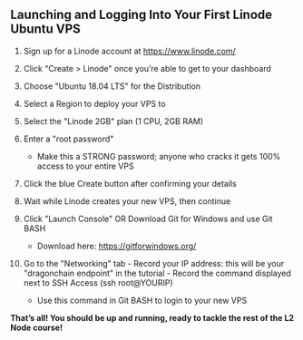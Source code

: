 ## Launching and Logging Into Your First Linode Ubuntu VPS

 1. Sign up for a Linode account at https://www.linode.com/
 
 2. Click "Create > Linode" once you’re able to get to your dashboard
 
 3. Choose "Ubuntu 18.04 LTS" for the Distribution
 
 4. Select a Region to deploy your VPS to
 
 5. Select the "Linode 2GB" plan (1 CPU, 2GB RAM)
 
 6. Enter a "root password" 
    - Make this a STRONG password; anyone who cracks it gets 100% access to your entire VPS
   
 7. Click the blue Create button after confirming your details
 
 8. Wait while Linode creates your new VPS, then continue
 
 9. Click "Launch Console" OR Download Git for Windows and use Git BASH 
    - Download here: https://gitforwindows.org/
   
 10. Go to the "Networking" tab
    - Record your IP address: this will be your "dragonchain endpoint" in the tutorial
    - Record the command displayed next to SSH Access (ssh root@YOURIP)
      - Use this command in Git BASH to login to your new VPS

**That’s all! You should be up and running, ready to tackle the rest of the L2 Node course!**
